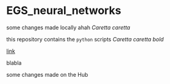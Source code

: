 # EGS_neural_networks

some changes made locally ahah *Caretta caretta*

this repository contains the `python` scripts 
*Caretta caretta*
_bold_


[link](github.com/rscherrer/ExplicitGenomeSpeciation)

blabla


some changes made on the Hub
